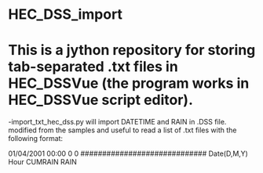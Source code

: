 # HEC_DSS_import
# This is a jython repository for storing tab-separated .txt files in HEC_DSSVue (the program works in HEC_DSSVue script editor). 

-import_txt_hec_dss.py will import DATETIME and RAIN in .DSS file.
modified from the samples and useful to read a list of .txt files with the following format:

01/04/2001	00:00	   0	   0
#############################
Date(D,M,Y) Hour CUMRAIN RAIN 
